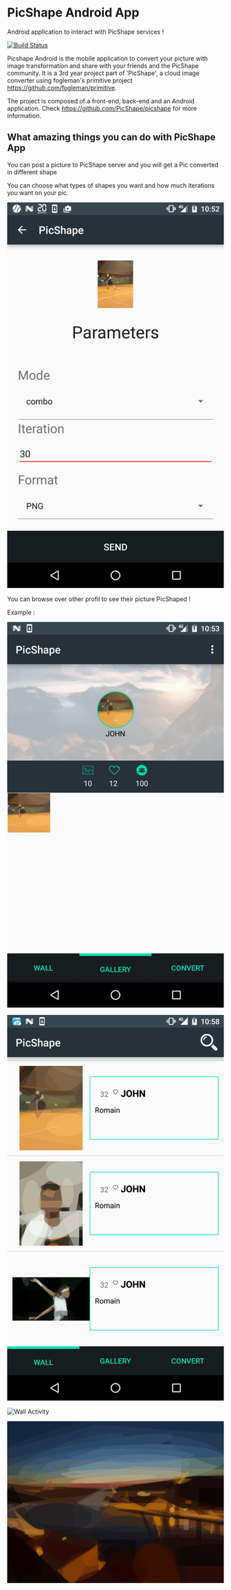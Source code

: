 # PicShape Android App

Android application to interact with PicShape services !

[![Build Status](https://travis-ci.org/PicShape/android.svg?branch=develop)](https://travis-ci.org/PicShape/android)


Picshape Android is the mobile application to convert your picture with image transformation and share with your friends and the PicShape community. It is a 3rd year project part of 'PicShape', a cloud image converter using fogleman's primitive project https://github.com/fogleman/primitive.

The project is composed of a front-end, back-end and an Android application. Check https://github.com/PicShape/picshape for more information.

## What amazing things you can do with PicShape App

You can post a picture to PicShape server and you will get a Pic converted in different shape

You can choose what types of shapes you want and how much iterations you want on your pic.


![Wall Activity](./readme_imgs/param_activity.png)


You can browse over other profil to see their picture PicShaped !

Example :

![Gallery Activity](./readme_imgs/gallery_activity.png)

![Wall Activity](./readme_imgs/wall_activity.png)


![Wall Activity](./readme_imgs/picToShape.jpg)

![Wall Activity](./readme_imgs/picShaped.jpg)
